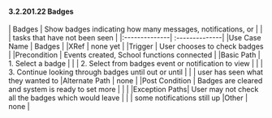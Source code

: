 #### 3.2.201.22 Badges

| Badges | Show badges indicating how many messages, notifications, or    |
|        | tasks that have not been seen                                  |
|:--------------| :--------------|
|Use Case Name  | Badges                                                  |
|XRef           |  none yet                                               |
|Trigger        |  User chooses to check badges                           |
|Precondition   | Events created, School functions connected              |
|Basic Path     | 1. Select a badge                                       |
|               | 2. Select from badges event or notification to view     |
|               | 3. Continue looking through badges until out or until   |
|               |     user has seen what they wanted to
|Alternate Path | none                                                    |
|Post Condition | Badges are cleared and system is ready to set more      |
|               |
|Exception Paths| User may not check all the badges which would leave     |
|               |  some notifications still up
|Other          | none                                                    |
